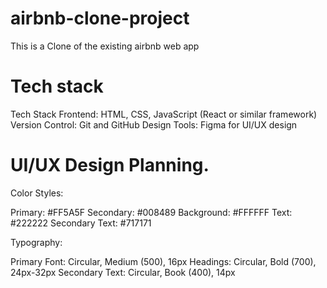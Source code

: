 # airbnb-clone-project
This is a Clone of the existing airbnb web app 

# Tech stack
Tech Stack
Frontend: HTML, CSS, JavaScript (React or similar framework)
Version Control: Git and GitHub
Design Tools: Figma for UI/UX design

# UI/UX Design Planning.


Color Styles:

Primary: #FF5A5F
Secondary: #008489
Background: #FFFFFF
Text: #222222
Secondary Text: #717171

Typography:

Primary Font: Circular, Medium (500), 16px
Headings: Circular, Bold (700), 24px-32px
Secondary Text: Circular, Book (400), 14px
